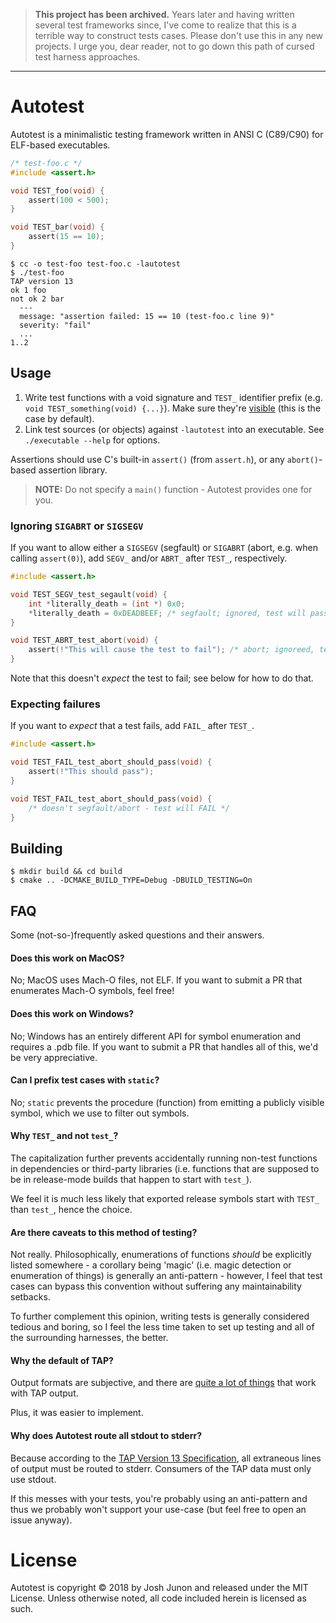 
> **This project has been archived.** Years later and having written several test frameworks since,
> I've come to realize that this is a terrible way to construct tests cases. Please don't use this
> in any new projects. I urge you, dear reader, not to go down this path of cursed test harness approaches.

---

# Autotest

Autotest is a minimalistic testing framework written in ANSI C (C89/C90)
for ELF-based executables.

```c
/* test-foo.c */
#include <assert.h>

void TEST_foo(void) {
	assert(100 < 500);
}

void TEST_bar(void) {
	assert(15 == 10);
}
```

```console
$ cc -o test-foo test-foo.c -lautotest
$ ./test-foo
TAP version 13
ok 1 foo
not ok 2 bar
  ---
  message: "assertion failed: 15 == 10 (test-foo.c line 9)"
  severity: "fail"
  ...
1..2
```

## Usage

1. Write test functions with a void signature and `TEST_` identifier prefix (e.g. `void TEST_something(void) {...}`).
   Make sure they're [visible](https://gcc.gnu.org/wiki/Visibility) (this is the case by default).
2. Link test sources (or objects) against `-lautotest` into an executable. See `./executable --help` for options.

Assertions should use C's built-in `assert()` (from `assert.h`), or any `abort()`-based assertion library.

> **NOTE:** Do not specify a `main()` function - Autotest provides one for you.

### Ignoring `SIGABRT` or `SIGSEGV`

If you want to allow either a `SIGSEGV` (segfault) or `SIGABRT` (abort, e.g. when calling `assert(0)`), add
`SEGV_` and/or `ABRT_` after `TEST_`, respectively.

```c
#include <assert.h>

void TEST_SEGV_test_segault(void) {
	int *literally_death = (int *) 0x0;
	*literally_death = 0xDEADBEEF; /* segfault; ignored, test will pass */
}

void TEST_ABRT_test_abort(void) {
	assert(!"This will cause the test to fail"); /* abort; ignoreed, test will pass */
}
```

Note that this doesn't _expect_ the test to fail; see below for how to do that.

### Expecting failures

If you want to _expect_ that a test fails, add `FAIL_` after `TEST_`.

```c
#include <assert.h>

void TEST_FAIL_test_abort_should_pass(void) {
	assert(!"This should pass");
}

void TEST_FAIL_test_abort_should_pass(void) {
	/* doesn't segfault/abort - test will FAIL */
}
```

## Building

```console
$ mkdir build && cd build
$ cmake .. -DCMAKE_BUILD_TYPE=Debug -DBUILD_TESTING=On
```

## FAQ
Some (not-so-)frequently asked questions and their answers.

#### Does this work on MacOS?

No; MacOS uses Mach-O files, not ELF. If you want to submit a PR that enumerates
Mach-O symbols, feel free!

#### Does this work on Windows?

No; Windows has an entirely different API for symbol enumeration and requires a .pdb file.
If you want to submit a PR that handles all of this, we'd be very appreciative.

#### Can I prefix test cases with `static`?

No; `static` prevents the procedure (function) from emitting a publicly visible symbol, which
we use to filter out symbols.

#### Why `TEST_` and not `test_`?

The capitalization further prevents accidentally running non-test functions in dependencies
or third-party libraries (i.e. functions that are supposed to be in release-mode builds that
happen to start with `test_`).

We feel it is much less likely that exported release symbols start with `TEST_` than `test_`,
hence the choice.

#### Are there caveats to this method of testing?

Not really. Philosophically, enumerations of functions _should_ be explicitly listed somewhere -
a corollary being 'magic' (i.e. magic detection or enumeration of things) is generally an anti-pattern -
however, I feel that test cases can bypass this convention without suffering any maintainability setbacks.

To further complement this opinion, writing tests is generally considered tedious and boring, so
I feel the less time taken to set up testing and all of the surrounding harnesses, the better.

#### Why the default of TAP?

Output formats are subjective, and there are [quite a lot of things](https://github.com/sindresorhus/awesome-tap#reporters)
that work with TAP output.

Plus, it was easier to implement.

#### Why does Autotest route all stdout to stderr?

Because according to the [TAP Version 13 Specification](https://testanything.org/tap-version-13-specification.html),
all extraneous lines of output must be routed to stderr. Consumers of the TAP data must only use stdout.

If this messes with your tests, you're probably using an anti-pattern and thus we probably won't support
your use-case (but feel free to open an issue anyway).

# License

Autotest is copyright &copy; 2018 by Josh Junon and released under the MIT License. Unless
otherwise noted, all code included herein is licensed as such.
